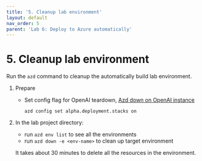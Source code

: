 ```yaml
---
title: '5. Cleanup lab environment'
layout: default
nav_order: 5
parent: 'Lab 6: Deploy to Azure automatically'
---
```


# 5. Cleanup lab environment

Run the `azd` command to cleanup the automatically build lab environment.

1. Prepare

   - Set config flag for OpenAI teardown, [Azd down on OpenAI instance](https://github.com/Azure/azure-dev/issues/4210)
  
     `azd config set alpha.deployment.stacks on`

1. In the lab project directory:

   - run `azd env list` to see all the environments
   - run `azd down -e <env-name>` to clean up target environment
   
   It takes about 30 minutes to delete all the resources in the environment.

